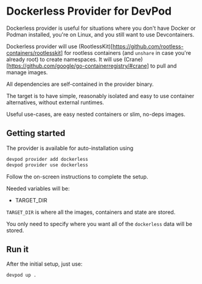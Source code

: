 # Dockerless Provider for DevPod

Dockerless provider is useful for situations where you don't have Docker or Podman
installed, you're on Linux, and you still want to use Devcontainers.

Dockerless provider will use (RootlessKit)[https://github.com/rootless-containers/rootlesskit] for
rootless containers (and `unshare` in case you're already root) to create namespaces.
It will use (Crane)[https://github.com/google/go-containerregistry/#crane] to pull and manage images.

All dependencies are self-contained in the provider binary.

The target is to have simple, reasonably isolated and easy to use container alternatives, without
external runtimes.

Useful use-cases, are easy nested containers or slim, no-deps images.

## Getting started

The provider is available for auto-installation using 

```sh
devpod provider add dockerless
devpod provider use dockerless
```

Follow the on-screen instructions to complete the setup.

Needed variables will be:

- TARGET_DIR

`TARGET_DIR` is where all the images, containers and state are stored.

You only need to specify where you want all of the `dockerless` data will be stored.

## Run it

After the initial setup, just use:

```sh
devpod up .
```
